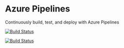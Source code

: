 # Azure Pipelines
Continuously build, test, and deploy with Azure Pipelines

[![Build Status](https://dev.azure.com/lbdonascimento/lbdonascimento/_apis/build/status/lednascimento.AzurePipelinesTest%20(1)?branchName=master)](https://dev.azure.com/lbdonascimento/lbdonascimento/_build/latest?definitionId=2&branchName=master)

[![Build Status](https://dev.azure.com/lbdonascimento/lbdonascimento/_apis/build/status/lednascimento.AzurePipelinesTest?branchName=master)](https://dev.azure.com/lbdonascimento/lbdonascimento/_build/latest?definitionId=1&branchName=master)
